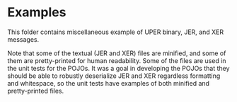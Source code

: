 # Examples

This folder contains miscellaneous example of UPER binary, JER, and XER messages.  

Note that some of the textual (JER and XER) files are minified, and some of them are pretty-printed for human readability.  Some of the files are used in the unit tests for the POJOs.  It was a goal in developing the POJOs that they should be able to robustly deserialize JER and XER regardless formatting and whitespace, so the unit tests have examples of both minified and pretty-printed files.